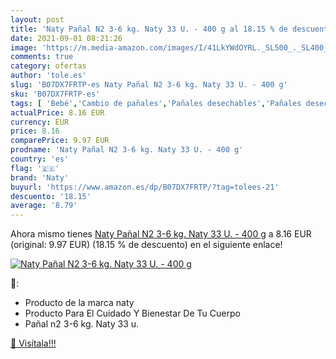 ```yaml
---
layout: post
title: 'Naty Pañal N2 3-6 kg. Naty 33 U. - 400 g al 18.15 % de descuento'
date: 2021-09-01 08:21:26
image: 'https://m.media-amazon.com/images/I/41LkYWdOYRL._SL500_._SL400_.jpg'
comments: true
category: ofertas
author: 'tole.es'
slug: 'B07DX7FRTP-es Naty Pañal N2 3-6 kg. Naty 33 U. - 400 g'
sku: 'B07DX7FRTP-es'
tags: [ 'Bebé','Cambio de pañales','Pañales desechables','Pañales desechables para bebés','Pañales para bebé','naty','pañal', ]
actualPrice: 8.16 EUR
currency: EUR
price: 8.16
comparePrice: 9.97 EUR
prodname: 'Naty Pañal N2 3-6 kg. Naty 33 U. - 400 g'
country: 'es'
flag: '🇪🇸'
brand: 'Naty'
buyurl: 'https://www.amazon.es/dp/B07DX7FRTP/?tag=tolees-21'
descuento: '18.15'
average: '8.79'
---
```


Ahora mismo tienes [Naty Pañal N2 3-6 kg. Naty 33 U. - 400 g](https://www.amazon.es/dp/B07DX7FRTP/?tag=tolees-21) a 8.16 EUR (original: 9.97 EUR) (18.15 %  de descuento) en el siguiente enlace!

[![Naty Pañal N2 3-6 kg. Naty 33 U. - 400 g](https://m.media-amazon.com/images/I/41LkYWdOYRL._SL500_._SL400_.jpg)](https://www.amazon.es/dp/B07DX7FRTP/?tag=tolees-21)

🔎:

- Producto de la marca naty
- Producto Para El Cuidado Y Bienestar De Tu Cuerpo
- Pañal n2 3-6 kg. Naty 33 u.

[🛒 Visítala!!!](https://www.amazon.es/dp/B07DX7FRTP/?tag=tolees-21)

